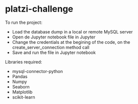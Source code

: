 # platzi-challenge

To run the project:
 - Load the database dump in a local or remote MySQL server
 - Open de Jupyter notebook file in Jupyter
 - Change the credentials at the begining of the code, on the create_server_connection method call
 - Save and run the file in Jupyter notebook

Libraries  required:

- mysql-connector-python
- Pandas
- Numpy
- Seaborn
- Matplotlib
- scikit-learn